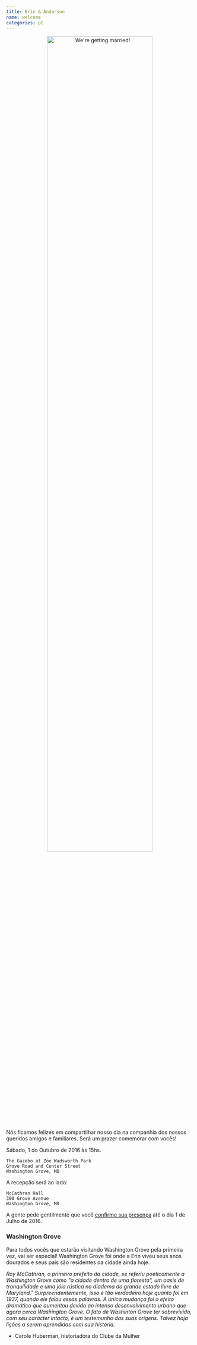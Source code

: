 ```yaml
---
title: Erin & Anderson
name: welcome
categories: pt
---
```


<center>
<img src="{{ site.baseurl }}/static/img/san.francisco.jpg"
     width="75%"
     alt="We're getting married!">
</center>

<p id="join-us">
Nós ficamos felizes em compartilhar nosso dia na companhia dos nossos
queridos amigos e familiares.  Será um prazer comemorar com vocês!
</p>

Sábado, 1 do Outubro de 2016 às 15hs.

    The Gazebo at Zoe Wadsworth Park
    Grove Road and Center Street
    Washington Grove, MD

A recepção será ao lado:

    McCathran Hall
    300 Grove Avenue
    Washington Grove, MD

A gente pede gentilmente que você [confirme sua presença][RSVP] até o
dia 1 de Julho de 2016.


### Washington Grove

Para todos vocês que estarão visitando Washington Grove pela primeira
vez, vai ser especial! Washington Grove foi onde a Erin viveu seus anos
dourados e seus pais são residentes da cidade ainda hoje.

_Roy McCathran, o primeiro prefeito da cidade, se referiu poeticamente a
Washington Grove como "a cidade dentro de uma floresta", um oasis de
tranquilidade e uma jóia rústica no diadema do grande estado livre de
Maryland." Surpreendentemente, isso é tão verdadeiro hoje quanto foi em
1937, quando ele falou essas palavras. A única mudança foi o efeito
dramático que aumentou devido ao intenso desenvolvimento urbano que
agora cerca Washington Grove. O fato de Washinton Grove ter sobrevivido,
com seu carácter intacto, é um testemunho das suas origens. Talvez haja
lições a serem aprendidas com sua história._  
- Carole Huberman, historiadora do Clube da Mulher


[RSVP]: /pt/rsvp.html
